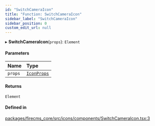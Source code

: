 ```yaml
---
id: "SwitchCameraIcon"
title: "Function: SwitchCameraIcon"
sidebar_label: "SwitchCameraIcon"
sidebar_position: 0
custom_edit_url: null
---
```


▸ **SwitchCameraIcon**(`props`): `Element`

#### Parameters

| Name | Type |
| :------ | :------ |
| `props` | [`IconProps`](../types/IconProps.md) |

#### Returns

`Element`

#### Defined in

[packages/firecms_core/src/icons/components/SwitchCameraIcon.tsx:3](https://github.com/FireCMSco/firecms/blob/d45f3739/packages/firecms_core/src/icons/components/SwitchCameraIcon.tsx#L3)
